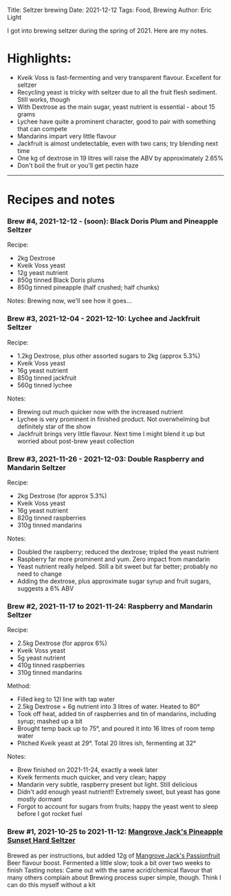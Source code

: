 Title: Seltzer brewing
Date: 2021-12-12
Tags: Food, Brewing
Author: Eric Light

I got into brewing seltzer during the spring of 2021. Here are my notes.

# Highlights:

* Kveik Voss is fast-fermenting and very transparent flavour. Excellent for seltzer
* Recycling yeast is tricky with seltzer due to all the fruit flesh sediment. Still works, though
* With Dextrose as the main sugar, yeast nutrient is essential - about 15 grams
* Lychee have quite a prominent character, good to pair with something that can compete
* Mandarins impart very little flavour
* Jackfruit is almost undetectable, even with two cans; try blending next time
* One kg of dextrose in 19 litres will raise the ABV by approximately 2.65%
* Don't boil the fruit or you'll get pectin haze

---

# Recipes and notes

### Brew #4, 2021-12-12 - (soon): Black Doris Plum and Pineapple Seltzer

Recipe:

* 2kg Dextrose
* Kveik Voss yeast
* 12g yeast nutrient
* 850g tinned Black Doris plums
* 850g tinned pineapple (half crushed; half chunks)

Notes:
Brewing now, we'll see how it goes...


### Brew #3, 2021-12-04 - 2021-12-10: Lychee and Jackfruit Seltzer

Recipe:

* 1.2kg Dextrose, plus other assorted sugars to 2kg (approx 5.3%)
* Kveik Voss yeast
* 16g yeast nutrient
* 850g tinned jackfruit
* 560g tinned lychee

Notes:

* Brewing out much quicker now with the increased nutrient
* Lychee is very prominent in finished product. Not overwhelming but definitely star of the show
* Jackfruit brings very little flavour. Next time I might blend it up but worried about post-brew yeast collection


### Brew #3, 2021-11-26 - 2021-12-03: Double Raspberry and Mandarin Seltzer

Recipe:

* 2kg Dextrose (for approx 5.3%)
* Kveik Voss yeast
* 16g yeast nutrient
* 820g tinned raspberries
* 310g tinned mandarins

Notes:

* Doubled the raspberry; reduced the dextrose; tripled the yeast nutrient
* Raspberry far more prominent and yum. Zero impact from mandarin
* Yeast nutrient really helped. Still a bit sweet but far better; probably no need to change
* Adding the dextrose, plus approximate sugar syrup and fruit sugars, suggests a 6% ABV


### Brew #2, 2021-11-17 to 2021-11-24: Raspberry and Mandarin Seltzer

Recipe:

* 2.5kg Dextrose (for approx 6%)
* Kveik Voss yeast
* 5g yeast nutrient
* 410g tinned raspberries
* 310g tinned mandarins

Method:

* Filled keg to 12l line with tap water
* 2.5kg Dextrose + 6g nutrient into 3 litres of water. Heated to 80°
* Took off heat, added tin of raspberries and tin of mandarins, including syrup; mashed up a bit
* Brought temp back up to 75°, and poured it into 16 litres of room temp water
* Pitched Kveik yeast at 29°. Total 20 litres ish, fermenting at 32°

Notes:

* Brew finished on 2021-11-24, exactly a week later
* Kveik ferments much quicker, and very clean; happy
* Mandarin very subtle, raspberry present but light. Still delicious
* Didn't add enough yeast nutrient!! Extremely sweet, but yeast has gone mostly dormant
* Forgot to account for sugars from fruits; happy the yeast went to sleep before I got rocket fuel


### Brew #1, 2021-10-25 to 2021-11-12: [Mangrove Jack's Pineapple Sunset Hard Seltzer](https://mangrovejacks.com/products/pineapple-sunset-hard-seltzer)

Brewed as per instructions, but added 12g of [Mangrove Jack's Passionfruit](https://mangrovejacks.com/collections/consumables/products/natural-beer-flavour-boost-passionfruit) Beer flavour boost.
Fermented a little slow; took a bit over two weeks to finish
Tasting notes: Came out with the same acrid/chemical flavour that many others complain about
Brewing process super simple, though. Think I can do this myself without a kit
